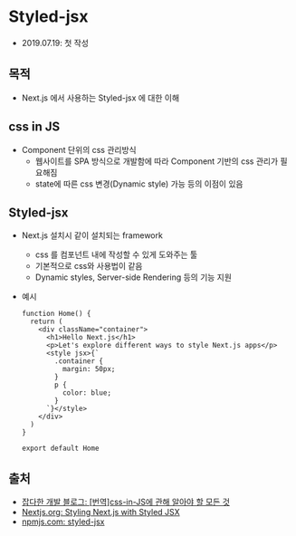 # Styled-jsx

- 2019.07.19: 첫 작성

## 목적

- Next.js 에서 사용하는 Styled-jsx 에 대한 이해

## css in JS

- Component 단위의 css 관리방식
  - 웹사이트를 SPA 방식으로 개발함에 따라 Component 기반의 css 관리가 필요해짐
  - state에 따른 css 변경(Dynamic style) 가능 등의 이점이 있음

## Styled-jsx

- Next.js 설치시 같이 설치되는 framework
  - css 를 컴포넌트 내에 작성할 수 있게 도와주는 툴
  - 기본적으로 css와 사용법이 같음
  - Dynamic styles, Server-side Rendering 등의 기능 지원
- 예시

  ```JSX
  function Home() {
    return (
      <div className="container">
        <h1>Hello Next.js</h1>
        <p>Let's explore different ways to style Next.js apps</p>
        <style jsx>{`
          .container {
            margin: 50px;
          }
          p {
            color: blue;
          }
        `}</style>
      </div>
    )
  }

  export default Home
  ```

## 출처

- [잡다한 개발 블로그: [번역]css-in-JS에 관해 알아야 할 모든 것](https://d0gf00t.tistory.com/22)
- [Nextjs.org: Styling Next.js with Styled JSX](https://nextjs.org/blog/styling-next-with-styled-jsx)
- [npmjs.com: styled-jsx](https://www.npmjs.com/package/styled-jsx)
